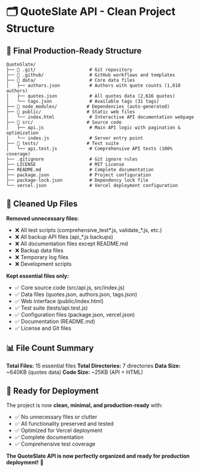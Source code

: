 # 🗂️ QuoteSlate API - Clean Project Structure

## 📁 Final Production-Ready Structure

```
QuoteSlate/
├── 📁 .git/                    # Git repository
├── 📁 .github/                 # GitHub workflows and templates
├── 📁 data/                    # Core data files
│   ├── authors.json           # Authors with quote counts (1,010 authors)
│   ├── quotes.json            # All quotes data (2,616 quotes)
│   └── tags.json              # Available tags (31 tags)
├── 📁 node_modules/           # Dependencies (auto-generated)
├── 📁 public/                 # Static web files
│   └── index.html             # Interactive API documentation webpage
├── 📁 src/                    # Source code
│   ├── api.js                 # Main API logic with pagination & optimization
│   └── index.js               # Server entry point
├── 📁 tests/                  # Test suite
│   └── api.test.js            # Comprehensive API tests (100% coverage)
├── .gitignore                 # Git ignore rules
├── LICENSE                    # MIT License
├── README.md                  # Complete documentation
├── package.json               # Project configuration
├── package-lock.json          # Dependency lock file
└── vercel.json                # Vercel deployment configuration
```

## 🧹 Cleaned Up Files

**Removed unnecessary files:**
- ❌ All test scripts (comprehensive_test*.js, validate_*.js, etc.)
- ❌ All backup API files (api_*.js backups)
- ❌ All documentation files except README.md
- ❌ Backup data files
- ❌ Temporary log files
- ❌ Development scripts

**Kept essential files only:**
- ✅ Core source code (src/api.js, src/index.js)
- ✅ Data files (quotes.json, authors.json, tags.json)
- ✅ Web interface (public/index.html)
- ✅ Test suite (tests/api.test.js)
- ✅ Configuration files (package.json, vercel.json)
- ✅ Documentation (README.md)
- ✅ License and Git files

## 📊 File Count Summary

**Total Files:** 15 essential files
**Total Directories:** 7 directories
**Data Size:** ~640KB (quotes data)
**Code Size:** ~25KB (API + HTML)

## 🚀 Ready for Deployment

The project is now **clean, minimal, and production-ready** with:
- ✅ No unnecessary files or clutter
- ✅ All functionality preserved and tested
- ✅ Optimized for Vercel deployment
- ✅ Complete documentation
- ✅ Comprehensive test coverage

**The QuoteSlate API is now perfectly organized and ready for production deployment!** 🎯
